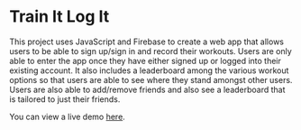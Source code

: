 # Train It Log It

This project uses JavaScript and Firebase to create a web app that allows users to be able to sign up/sign in and record their workouts. Users are only able to enter the app once they have either signed up or logged into their existing account. It also includes a leaderboard among the various workout options so that users are able to see where they stand amongst other users. Users are also able to add/remove friends and also see a leaderboard that is tailored to just their friends.

You can view a live demo [here](https://alyssavoccia.github.io/trainit-logit/).
